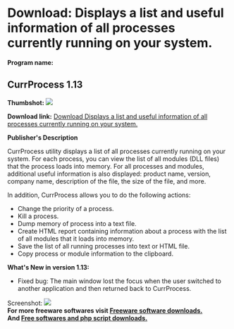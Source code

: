 # Download: Displays a list and useful information of all processes currently running on your system.

**Program name:**

## CurrProcess 1.13

  
**Thumbshot:** ![](http://www.freewarefiles.com/screenshot/nscurrprocess_md.jpg)   
  
**Download link:** [Download Displays a list and useful information of all processes currently running on your system.](http://freesoftwares.boysofts.com/CurrProcess_program_38798.html)  
  


**Publisher's Description**  
  


CurrProcess utility displays a list of all processes currently running on your system. For each process, you can view the list of all modules (DLL files) that the process loads into memory. For all processes and modules, additional useful information is also displayed: product name, version, company name, description of the file, the size of the file, and more. 

In addition, CurrProcess allows you to do the following actions:

  * Change the priority of a process. 
  * Kill a process. 
  * Dump memory of process into a text file. 
  * Create HTML report containing information about a process with the list of all modules that it loads into memory. 
  * Save the list of all running processes into text or HTML file. 
  * Copy process or module information to the clipboard. 

**What's New in version 1.13:**

  * Fixed bug: The main window lost the focus when the user switched to another application and then returned back to CurrProcess. 

  
  
Screenshot: ![](http://www.freewarefiles.com/screenshot/nscurrprocess.jpg)   
**For more freeware softwares visit [Freeware software downloads.](http://freesoftwares.boysofts.com/)**   
**And [Free softwares and php script downloads.](http://www.boysofts.com/)**
